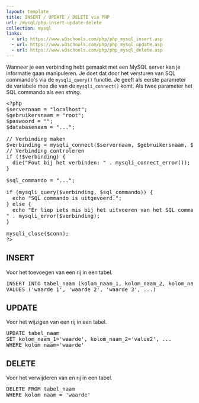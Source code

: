 ```yaml
---
layout: template
title: INSERT / UPDATE / DELETE via PHP
url: /mysql/php-insert-update-delete
collection: mysql
links:
  - url: https://www.w3schools.com/php/php_mysql_insert.asp
  - url: https://www.w3schools.com/php/php_mysql_update.asp
  - url: https://www.w3schools.com/php/php_mysql_delete.asp
---
```


Wanneer je een verbinding hebt gemaakt met een MySQL server kan je informatie gaan manipuleren. Je doet dat door het versturen van SQL commando's via de <code>mysqli_query()</code> functie. Je geeft als eerste parameter de variabele mee die van de <code>mysqli_connect()</code> komt. Als twee parameter het SQL commando als een <em>string</em>.

<pre>
&lt;?php
$servernaam = "localhost";
$gebruikersnaam = "root";
$paswoord = "";
$databasenaam = "...";

// Verbinding maken
$verbinding = mysqli_connect($servernaam, $gebruikersnaam, $paswoord, $databasenaam);
// Verbinding controleren
if (!$verbinding) {
  die("Fout bij het verbinden: " . mysqli_connect_error());
}

$sql_commando = "...";

if (mysqli_query($verbinding, $sql_commando)) {
  echo "SQL commando is uitgevoerd.";
} else {
  echo "Er liep iets mis bij het uitvoeren van het SQL commando: " . $sql_commando . "<br>" . mysqli_error($verbinding);
}

mysqli_close($conn);
?&gt;
</pre>
## INSERT

Voor het toevoegen van een rij in een tabel.

<pre>
INSERT INTO tabel_naam (kolom_naam_1, kolom_naam_2, kolom_naam_3, ...)
VALUES ('waarde_1', 'waarde_2', 'waarde_3', ...)
</pre>

## UPDATE

Voor het wijzigen van een rij in een tabel.

<pre>
UPDATE tabel_naam
SET kolom_naam_1='waarde', kolom_naam_2='value2', ...
WHERE kolom_naam='waarde' 
</pre>

## DELETE

Voor het verwijderen van en rij in een tabel.

<pre>
DELETE FROM tabel_naam
WHERE kolom_naam = 'waarde'
</pre>